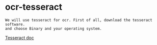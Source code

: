 # ocr-tesseract

    We will use tesseract for ocr. First of all, download the tesseract software.
    and choose Binary and your operating system.
    
[Tesseract doc](https://tesseract-ocr.github.io/tessdoc/#:~:text=4.x%20release.-,Binaries,-Binaries%20are%20available)
    
